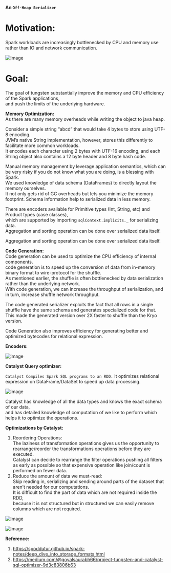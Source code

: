 **An `Off-Heap Serializer`**

# Motivation:
Spark workloads are increasingly bottlenecked by CPU and memory use rather than IO and network communication.  

![image](https://user-images.githubusercontent.com/26399543/143824752-9b822b1c-6c60-48cc-93e3-fae512f48ffb.png)

# Goal:
The goal of tungsten substantially improve the memory and CPU efficiency of the Spark applications,  
and push the limits of the underlying hardware.  

**Memory Optimization:**  
As there are many memory overheads while writing the object to java heap.  

Consider a simple string “abcd” that would take 4 bytes to store using UTF-8 encoding.  
JVM’s native String implementation, however, stores this differently to facilitate more common workloads.  
It encodes each character using 2 bytes with UTF-16 encoding, and each String object also contains a 12 byte header and 8 byte hash code.  

Manual memory management by leverage application semantics, which can be very risky if you do not know what you are doing, is a blessing with Spark.  
We used knowledge of data schema (DataFrames) to directly layout the memory ourselves.  
It not only gets rid of GC overheads but lets you minimize the memory footprint. Schema information help to serialized data in less memory.  

There are encoders available for Primitive types (Int, String, etc) and Product types (case classes),  
which are supported by importing `sqlContext.implicits._` for serializing data.  
Aggregation and sorting operation can be done over serialized data itself.  

Aggregation and sorting operation can be done over serialized data itself.  

**Code Generation:**  
Code generation can be used to optimize the CPU efficiency of internal components.  
code generation is to speed up the conversion of data from in-memory binary format to wire-protocol for the shuffle.  
As mentioned earlier, the shuffle is often bottlenecked by data serialization rather than the underlying network.  
With code generation, we can increase the throughput of serialization, and in turn, increase shuffle network throughput.  

The code generated serializer exploits the fact that all rows in a single shuffle have the same schema and generates specialized code for that.  
This made the generated version over 2X faster to shuffle than the Kryo version.  

Code Generation also improves efficiency for generating better and optimized bytecodes for relational expression.  

**Encoders:**  

![image](https://user-images.githubusercontent.com/26399543/143828003-6b7451a9-66af-4f10-8e2a-231572ae9f4d.png)

**Catalyst Query optimizer:**  

`Catalyst Compiles Spark SQL programs to an RDD.` It optimizes relational expression on DataFrame/DataSet to speed up data processing.

![image](https://user-images.githubusercontent.com/26399543/143828520-7142374d-9a5c-4469-b4b8-e0f923690310.png)

Catalyst has knowledge of all the data types and knows the exact schema of our data,  
and has detailed knowledge of computation of we like to perform which helps it to optimize the operations.  

**Optimizations by Catalyst:**  
1. Reordering Operations:  
  The laziness of transformation operations gives us the opportunity to rearrange/reorder the transformations operations before they are executed.  
  Catalyst can decide to rearrange the filter operations pushing all filters as early as possible so that expensive operation like join/count is performed on fewer data.  
2. Reduce the amount of data we must-read:  
  Skip reading in, serializing and sending around parts of the dataset that aren’t needed for our computations.  
  It is difficult to find the part of data which are not required inside the RDD,  
  because it is not structured but in structured we can easily remove columns which are not required.  

![image](https://user-images.githubusercontent.com/26399543/143828839-afb3ba15-4529-4bec-8703-68e140a77570.png)

![image](https://user-images.githubusercontent.com/26399543/143828874-3f15f0b1-36a0-4a5e-8107-f8e9c5935675.png)



**Reference:**  
1. https://spoddutur.github.io/spark-notes/deep_dive_into_storage_formats.html
2. https://medium.com/@goyalsaurabh66/project-tungsten-and-catalyst-sql-optimizer-9d3c83806b63


